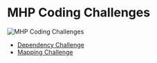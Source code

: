 # MHP Coding Challenges

![MHP Coding Challenges](https://github.com/skobow/coding-challenges/workflows/MHP%20Coding%20Challenges/badge.svg)

* [Dependency Challenge](https://github.com/skobow/coding-challenges/tree/master/Backend/dependency)
* [Mapping Challenge](https://github.com/skobow/coding-challenges/tree/master/Backend/mapping)